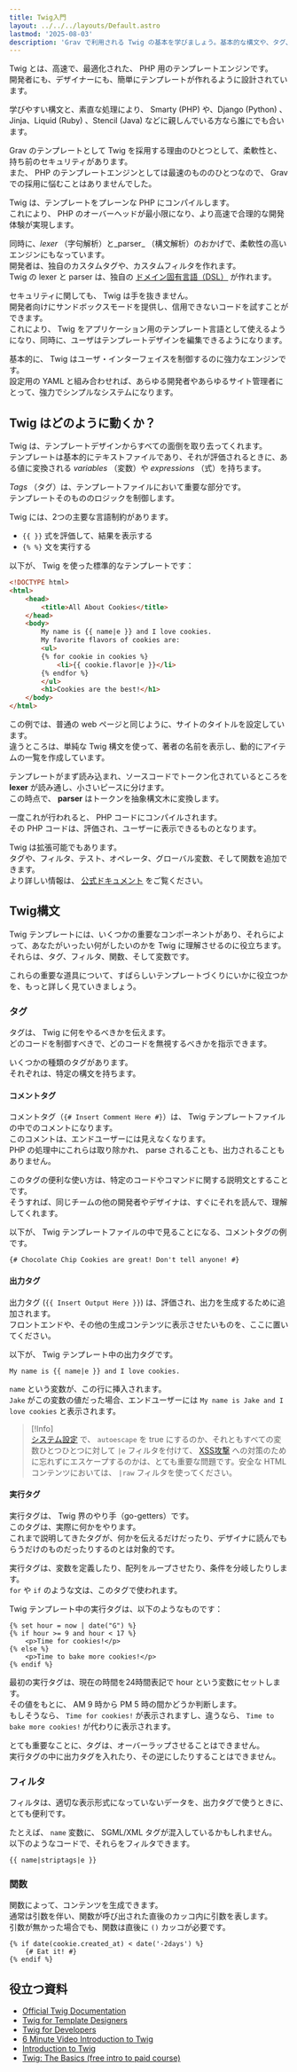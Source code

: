 ```yaml
---
title: Twig入門
layout: ../../../layouts/Default.astro
lastmod: '2025-08-03'
description: 'Grav で利用される Twig の基本を学びましょう。基本的な構文や、タグ、フィルタ、関数などについて概要を解説します。'
---
```


Twig とは、高速で、最適化された、 PHP 用のテンプレートエンジンです。  
開発者にも、デザイナーにも、簡単にテンプレートが作れるように設計されています。

学びやすい構文と、素直な処理により、 Smarty (PHP) や、Django (Python) 、Jinja、Liquid (Ruby) 、Stencil (Java) などに親しんでいる方なら誰にでも合います。

Grav のテンプレートとして Twig を採用する理由のひとつとして、柔軟性と、持ち前のセキュリティがあります。  
また、 PHP のテンプレートエンジンとしては最速のもののひとつなので、 Grav での採用に悩むことはありませんでした。

Twig は、テンプレートをプレーンな PHP にコンパイルします。  
これにより、 PHP のオーバーヘッドが最小限になり、より高速で合理的な開発体験が実現します。

同時に、_lexer_ （字句解析）と_parser_ （構文解析）のおかげで、柔軟性の高いエンジンにもなっています。  
開発者は、独自のカスタムタグや、カスタムフィルタを作れます。  
Twig の lexer と parser は、独自の [ドメイン固有言語（DSL）](https://ja.wikipedia.org/wiki/%E3%83%89%E3%83%A1%E3%82%A4%E3%83%B3%E5%9B%BA%E6%9C%89%E8%A8%80%E8%AA%9E) が作れます。

セキュリティに関しても、 Twig は手を抜きません。  
開発者向けにサンドボックスモードを提供し、信用できないコードを試すことができます。  
これにより、 Twig をアプリケーション用のテンプレート言語として使えるようになり、同時に、ユーザはテンプレートデザインを編集できるようになります。

基本的に、 Twig はユーザ・インターフェイスを制御するのに強力なエンジンです。  
設定用の YAML と組み合わせれば、あらゆる開発者やあらゆるサイト管理者にとって、強力でシンプルなシステムになります。

<h2 id="how-does-twig-work">Twig はどのように動くか？</h2>

Twig は、テンプレートデザインからすべての面倒を取り去ってくれます。  
テンプレートは基本的にテキストファイルであり、それが評価されるときに、ある値に変換される _variables_ （変数）や _expressions_ （式）を持ちます。

_Tags_ （タグ）は、テンプレートファイルにおいて重要な部分です。  
テンプレートそのもののロジックを制御します。

Twig には、2つの主要な言語制約があります。

* `{{ }}` 式を評価して、結果を表示する
* `{% %}` 文を実行する

以下が、 Twig を使った標準的なテンプレートです：

```html
<!DOCTYPE html>
<html>
    <head>
        <title>All About Cookies</title>
    </head>
    <body>
        My name is {{ name|e }} and I love cookies.
        My favorite flavors of cookies are:
        <ul>
        {% for cookie in cookies %}
            <li>{{ cookie.flavor|e }}</li>
		{% endfor %}
        </ul>
        <h1>Cookies are the best!</h1>
    </body>
</html>
```

この例では、普通の web ページと同じように、サイトのタイトルを設定しています。  
違うところは、単純な Twig 構文を使って、著者の名前を表示し、動的にアイテムの一覧を作成しています。

テンプレートがまず読み込まれ、ソースコードでトークン化されているところを **lexer** が読み通し、小さいピースに分けます。  
この時点で、 **parser** はトークンを抽象構文木に変換します。

一度これが行われると、 PHP コードにコンパイルされます。  
その PHP コードは、評価され、ユーザーに表示できるものとなります。

Twig は拡張可能でもあります。  
タグや、フィルタ、テスト、オペレータ、グローバル変数、そして関数を追加できます。  
より詳しい情報は、 [公式ドキュメント](https://twig.symfony.com/doc/1.x/advanced.html) をご覧ください。

<h2 id="twig-syntax">Twig構文</h2>

Twig テンプレートには、いくつかの重要なコンポーネントがあり、それらによって、あなたがいったい何がしたいのかを Twig に理解させるのに役立ちます。  
それらは、タグ、フィルタ、関数、そして変数です。

これらの重要な道具について、すばらしいテンプレートづくりにいかに役立つかを、もっと詳しく見ていきましょう。

<h3 id="tags">タグ</h3>

タグは、 Twig に何をやるべきかを伝えます。  
どのコードを制御すべきで、どのコードを無視するべきかを指示できます。

いくつかの種類のタグがあります。  
それぞれは、特定の構文を持ちます。

<h4 id="comment-tags">コメントタグ</h4>

コメントタグ（`{# Insert Comment Here #}`）は、 Twig テンプレートファイルの中でのコメントになります。  
このコメントは、エンドユーザーには見えなくなります。  
PHP の処理中にこれらは取り除かれ、 parse されることも、出力されることもありません。

このタグの便利な使い方は、特定のコードやコマンドに関する説明文とすることです。  
そうすれば、同じチームの他の開発者やデザイナは、すぐにそれを読んで、理解してくれます。

以下が、 Twig テンプレートファイルの中で見ることになる、コメントタグの例です。

```twig
{# Chocolate Chip Cookies are great! Don't tell anyone! #}
```

<h4 id="output-tags">出力タグ</h4>

出力タグ (`{{ Insert Output Here }}`) は、評価され、出力を生成するために追加されます。  
フロントエンドや、その他の生成コンテンツに表示させたいものを、ここに置いてください。

以下が、 Twig テンプレート中の出力タグです。

```twig
My name is {{ name|e }} and I love cookies.
```

`name` という変数が、この行に挿入されます。  
`Jake` がこの変数の値だった場合、エンドユーザーには `My name is Jake and I love cookies` と表示されます。

> [!Info]  
> [システム設定](../../01.basics/05.grav-configuration/#twig) で、 `autoescape` を true にするのか、それともすべての変数ひとつひとつに対して `|e` フィルタを付けて、 [XSS攻撃](https://developer.mozilla.org/en-US/docs/Glossary/Cross-site_scripting) への対策のために忘れずにエスケープするのかは、とても重要な問題です。安全な HTML コンテンツにおいては、 `|raw` フィルタを使ってください。

<h4 id="action-tags">実行タグ</h4>

実行タグは、 Twig 界のやり手（go-getters）です。  
このタグは、実際に何かをやります。  
これまで説明してきたタグが、何かを伝えるだけだったり、デザイナに読んでもらうだけのものだったりするのとは対象的です。

実行タグは、変数を定義したり、配列をループさせたり、条件を分岐したりします。  
`for` や `if` のような文は、このタグで使われます。

Twig テンプレート中の実行タグは、以下のようなものです：

```twig
{% set hour = now | date("G") %}
{% if hour >= 9 and hour < 17 %}
    <p>Time for cookies!</p>
{% else %}
    <p>Time to bake more cookies!</p>
{% endif %}
```

最初の実行タグは、現在の時間を24時間表記で hour という変数にセットします。  
その値をもとに、 AM 9 時から PM 5 時の間かどうか判断します。  
もしそうなら、 `Time for cookies!` が表示されますし、違うなら、 `Time to bake more cookies!` が代わりに表示されます。

とても重要なことに、タグは、オーバーラップさせることはできません。  
実行タグの中に出力タグを入れたり、その逆にしたりすることはできません。

<h3 id="filters">フィルタ</h3>

フィルタは、適切な表示形式になっていないデータを、出力タグで使うときに、とても便利です。

たとえば、 `name` 変数に、 SGML/XML タグが混入しているかもしれません。  
以下のようなコードで、それらをフィルタできます。

```twig
{{ name|striptags|e }}
```

<h3 id="functions">関数</h3>

関数によって、コンテンツを生成できます。  
通常は引数を伴い、関数が呼び出された直後のカッコ内に引数を表します。  
引数が無かった場合でも、関数は直後に `()` カッコが必要です。

```twig
{% if date(cookie.created_at) < date('-2days') %}
    {# Eat it! #}
{% endif %}
```

<h2 id="resources">役立つ資料</h2>

* [Official Twig Documentation](https://twig.symfony.com/doc/1.x/)
* [Twig for Template Designers](https://twig.symfony.com/doc/1.x/templates.html)
* [Twig for Developers](https://twig.symfony.com/doc/1.x/api.html)
* [6 Minute Video Introduction to Twig](http://www.dev-metal.com/6min-video-introduction-twig-php-templating-engine/)
* [Introduction to Twig](http://www.slideshare.net/markstory/introduction-to-twig)
* [Twig: The Basics (free intro to paid course)](https://knpuniversity.com/screencast/twig/basics)

